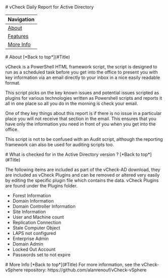 <a name="Title">
# vCheck Daily Report for Active Directory

|Navigation|
|-----------------|
|[About](#About)|
|[Features](#Features)|
|[More Info](#More)|

<a name="About">
# About
[*Back to top*](#Title)

vCheck is a PowerShell HTML framework script, the script is designed to run as a scheduled task before you get into the office to present you with key information via an email directly to your inbox in a nice easily readable format. 

This script picks on the key known issues and potential issues scripted as plugins for various technologies written as Powershell scripts and reports it all in one place so all you do in the morning is check your email.

One of they key things about this report is if there is no issue in a particular place you will not receive that section in the email. This ensures that you have only the information you need in front of you when you get into the office.

This script is not to be confused with an Audit script, although the reporting framework can also be used for auditing scripts too. 


<a name="Features">
# What is checked for in the Active Directory version ?
[*Back to top*](#Title)

The following items are included as part of the vCheck-AD download, they are included as vCheck Plugins and can be removed or altered very easily by editing the specific plugin file which contains the data. vCheck Plugins are found under the Plugins folder.

- Forest Information
- Domain Information
- Domain Controller Information
- Site Information
- User and Machine count
- Replication Connection
- Stale Computer Object
- LAPS not configured
- Enterprise Admin
- Domain Admin
- Locked Out Account
- Passwords set to not expire

<a name="More">
# More Info
[*Back to top*](#Title)
For more information, see the vCheck-vSphere repository: https://github.com/alanrenouf/vCheck-vSphere


